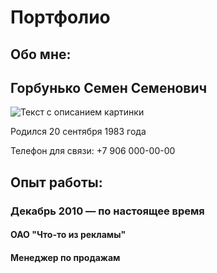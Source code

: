 # **Портфолио**
## **Обо мне:**
## **Горбунько Семен Семенович**

![Текст с описанием картинки](https://www.nsktv.ru/upload/medialibrary/3d1/l9k38quxkd8ng3026koz0qwsdwhszf2a.jpg)



Родился 20 сентября 1983 года

Телефон для связи: +7 906 000-00-00  

## **Опыт работы:**

### Декабрь 2010 — по настоящее время

#### ОАО "Что-то из рекламы" 
#### Менеджер по продажам

